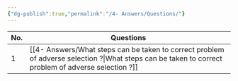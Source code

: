 ```yaml
---
{"dg-publish":true,"permalink":"/4- Answers/Questions/"}
---
```




| No.  | Questions                                                             |
| ---- | --------------------------------------------------------------------- |
| 1    | [[4- Answers/What steps can be taken to correct problem of adverse selection ?\|What steps can be taken to correct problem of adverse selection ?]] |
